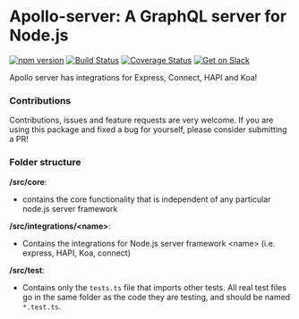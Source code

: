 # Apollo-server: A GraphQL server for Node.js

[![npm version](https://badge.fury.io/js/apollo-server.svg)](https://badge.fury.io/js/apollo-server)
[![Build Status](https://travis-ci.org/apollostack/apollo-server.svg?branch=master)](https://travis-ci.org/apollostack/apollo-server)
[![Coverage Status](https://coveralls.io/repos/github/apollostack/apollo-server/badge.svg?branch=master)](https://coveralls.io/github/apollostack/apollo-server?branch=master)
[![Get on Slack](https://img.shields.io/badge/slack-join-orange.svg)](http://www.apollostack.com/#slack)

Apollo server has integrations for Express, Connect, HAPI and Koa!

### Contributions

Contributions, issues and feature requests are very welcome. If you are using this package and fixed a bug for yourself, please consider submitting a PR!

### Folder structure

**/src/core**:
- contains the core functionality that is independent of any particular node.js server framework

**/src/integrations/\<name\>**:
- Contains the integrations for Node.js server framework \<name\> (i.e. express, HAPI, Koa, connect)

**/src/test**:
- Contains only the `tests.ts` file that imports other tests. All real test files go in the same folder as the code they are testing, and should be named `*.test.ts`.
